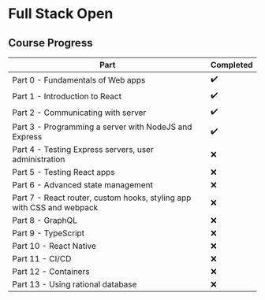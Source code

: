 # Full Stack Open

## Course Progress

| Part                                                                  | Completed |
| --------------------------------------------------------------------- | --------- |
| Part 0 - Fundamentals of Web apps                                     | ✔️        |
| Part 1 - Introduction to React                                        | ✔️        |
| Part 2 - Communicating with server                                    | ✔️        |
| Part 3 - Programming a server with NodeJS and Express                 | ✔️        |
| Part 4 - Testing Express servers, user administration                 | ❌        |
| Part 5 - Testing React apps                                           | ❌        |
| Part 6 - Advanced state management                                    | ❌        |
| Part 7 - React router, custom hooks, styling app with CSS and webpack | ❌        |
| Part 8 - GraphQL                                                      | ❌        |
| Part 9 - TypeScript                                                   | ❌        |
| Part 10 - React Native                                                | ❌        |
| Part 11 - CI/CD                                                       | ❌        |
| Part 12 - Containers                                                  | ❌        |
| Part 13 - Using rational database                                     | ❌        |
